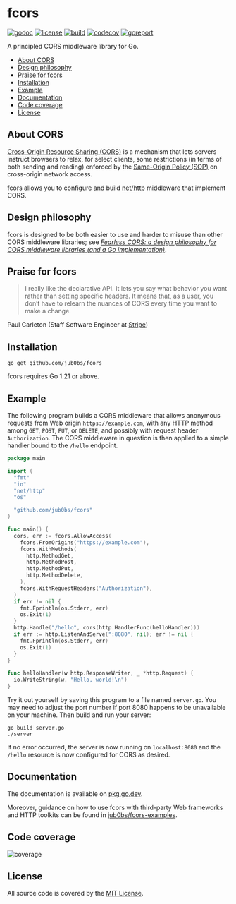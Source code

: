 # fcors

[![godoc](http://img.shields.io/badge/godoc-reference-blue.svg?style=flat)](https://pkg.go.dev/github.com/jub0bs/fcors)
[![license](https://img.shields.io/badge/License-MIT-yellow.svg?style=flat)](https://github.com/jub0bs/fcors/raw/main/LICENSE)
[![build](https://github.com/jub0bs/fcors/actions/workflows/fcors.yml/badge.svg)](https://github.com/jub0bs/fcors/actions/workflows/fcors.yml)
[![codecov](https://codecov.io/gh/jub0bs/fcors/branch/main/graph/badge.svg?token=N208BHWQTM)](https://codecov.io/gh/jub0bs/fcors)
[![goreport](https://goreportcard.com/badge/jub0bs/fcors)](https://goreportcard.com/report/jub0bs/fcors)

A principled CORS middleware library for Go.

- [About CORS](https://github.com/jub0bs/fcors/#about-cors)
- [Design philosophy](https://github.com/jub0bs/fcors/#design-philosophy)
- [Praise for fcors](https://github.com/jub0bs/fcors/#praise-for-fcors)
- [Installation](https://github.com/jub0bs/fcors/#installation)
- [Example](https://github.com/jub0bs/fcors/#example)
- [Documentation](https://github.com/jub0bs/fcors/#documentation)
- [Code coverage](https://github.com/jub0bs/fcors/#code-coverage)
- [License](https://github.com/jub0bs/fcors/#license)

## About CORS

[Cross-Origin Resource Sharing (CORS)][mdn-cors] is a mechanism
that lets servers instruct browsers to relax, for select clients,
some restrictions (in terms of both sending and reading)
enforced by the [Same-Origin Policy (SOP)][mdn-sop]
on cross-origin network access.

fcors allows you to configure and build [net/http][net-http] middleware
that implement CORS.

## Design philosophy

fcors is designed to be both easier to use and harder to misuse
than other CORS middleware libraries; see
[_Fearless CORS: a design philosophy for CORS middleware libraries
(and a Go implementation)_][fearless-cors].

## Praise for fcors

> I really like the declarative API. It lets you say what behavior you want
> rather than setting specific headers. It means that, as a user,
> you don’t have to relearn the nuances of CORS every time you want to make
> a change.

Paul Carleton (Staff Software Engineer at [Stripe][stripe])

## Installation

```shell
go get github.com/jub0bs/fcors
```

fcors requires Go 1.21 or above.

## Example

The following program builds a CORS middleware
that allows anonymous requests from Web origin `https://example.com`,
with any HTTP method among `GET`, `POST`, `PUT`, or `DELETE`,
and possibly with request header `Authorization`.
The CORS middleware in question is then applied
to a simple handler bound to the `/hello` endpoint.

```go
package main

import (
  "fmt"
  "io"
  "net/http"
  "os"

  "github.com/jub0bs/fcors"
)

func main() {
  cors, err := fcors.AllowAccess(
    fcors.FromOrigins("https://example.com"),
    fcors.WithMethods(
      http.MethodGet,
      http.MethodPost,
      http.MethodPut,
      http.MethodDelete,
    ),
    fcors.WithRequestHeaders("Authorization"),
  )
  if err != nil {
    fmt.Fprintln(os.Stderr, err)
    os.Exit(1)
  }
  http.Handle("/hello", cors(http.HandlerFunc(helloHandler)))
  if err := http.ListenAndServe(":8080", nil); err != nil {
    fmt.Fprintln(os.Stderr, err)
    os.Exit(1)
  }
}

func helloHandler(w http.ResponseWriter, _ *http.Request) {
  io.WriteString(w, "Hello, world!\n")
}
``` 

Try it out yourself by saving this program to a file named `server.go`.
You may need to adjust the port number if port 8080 happens to be unavailable
on your machine. Then build and run your server:

```shell
go build server.go
./server
```

If no error occurred, the server is now running on `localhost:8080`
and the `/hello` resource is now configured for CORS as desired.

## Documentation

The documentation is available on [pkg.go.dev][pkgsite].

Moreover, guidance on how to use fcors with third-party Web frameworks
and HTTP toolkits can be found in [jub0bs/fcors-examples][fcors-examples].

## Code coverage

![coverage](https://codecov.io/gh/jub0bs/fcors/branch/main/graphs/sunburst.svg?token=N208BHWQTM)

## License

All source code is covered by the [MIT License][license].

[fcors-examples]: https://github.com/jub0bs/fcors-examples
[fearless-cors]: https://jub0bs.com/posts/2023-02-08-fearless-cors/
[license]: https://github.com/jub0bs/fcors/blob/main/LICENSE
[mdn-cors]: https://developer.mozilla.org/en-US/docs/Web/HTTP/CORS
[mdn-sop]: https://developer.mozilla.org/en-US/docs/Web/Security/Same-origin_policy
[net-http]: https://pkg.go.dev/net/http
[pkgsite]: https://pkg.go.dev/github.com/jub0bs/fcors
[stripe]: https://stripe.com
